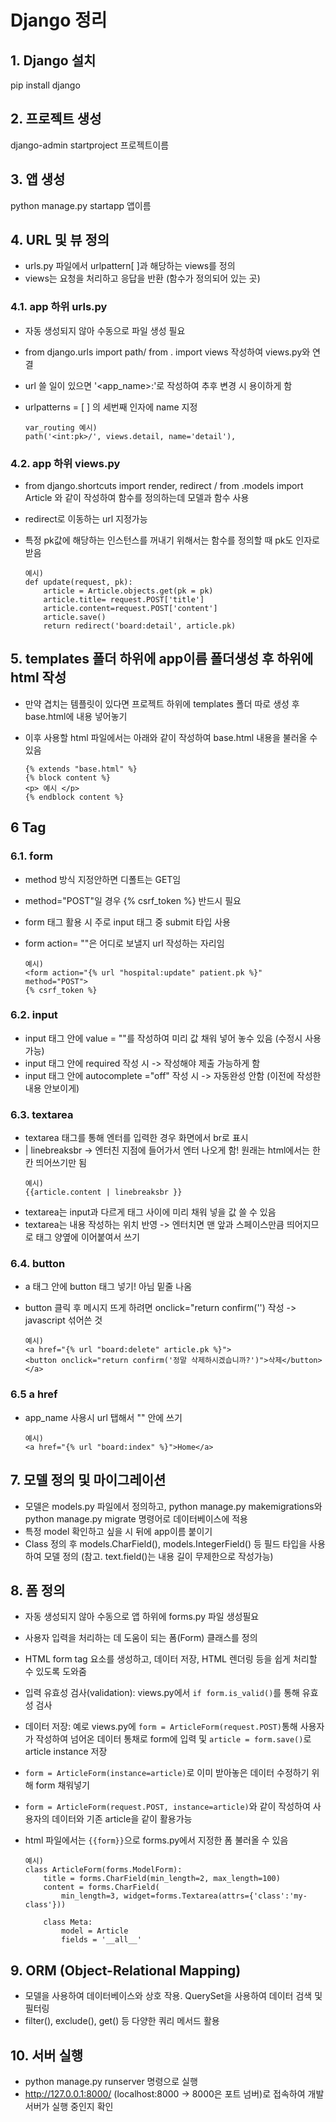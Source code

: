 # Django 정리
## 1. Django 설치
pip install django

## 2. 프로젝트 생성
django-admin startproject 프로젝트이름

## 3. 앱 생성
python manage.py startapp 앱이름

## 4. URL 및 뷰 정의
- urls.py 파일에서 urlpattern[ ]과 해당하는 views를 정의
- views는 요청을 처리하고 응답을 반환 (함수가 정의되어 있는 곳)
  
### 4.1. app 하위 urls.py
- 자동 생성되지 않아 수동으로 파일 생성 필요
- from django.urls import path/ from . import views 작성하여 views.py와 연결
- url 쓸 일이 있으면 '<app_name>:<name>'로 작성하여 추후 변경 시 용이하게 함 
- urlpatterns = [ ] 의 세번째 인자에 name 지정  
    
    ```
    var_routing 예시) 
    path('<int:pk>/', views.detail, name='detail'),
    ```
 
### 4.2. app 하위 views.py
- from django.shortcuts import render, redirect / from .models import Article 와 같이 작성하여 함수를 정의하는데 모델과 함수 사용
- redirect로 이동하는 url 지정가능
- 특정 pk값에 해당하는 인스턴스를 꺼내기 위해서는 함수를 정의할 때 pk도 인자로 받음

    ```
    예시)
    def update(request, pk):
        article = Article.objects.get(pk = pk)   
        article.title= request.POST['title']
        article.content=request.POST['content']
        article.save()
        return redirect('board:detail', article.pk)
    ```
 
## 5. templates 폴더 하위에 app이름 폴더생성 후 하위에 html 작성
- 만약 겹치는 템플릿이 있다면 프로젝트 하위에 templates 폴더 따로 생성 후 base.html에 내용 넣어놓기
- 이후 사용할 html 파일에서는 아래와 같이 작성하여 base.html 내용을 불러올 수 있음
  
    ```
    {% extends "base.html" %}
    {% block content %}
    <p> 예시 </p>
    {% endblock content %}
    ```
## 6 Tag
### 6.1. form 
- method 방식 지정안하면 디폴트는 GET임
- method="POST"일 경우 {% csrf_token %} 반드시 필요
- form 태그 활용 시 주로 input 태그 중 submit 타입 사용
- form action= ""은 어디로 보낼지 url 작성하는 자리임
    
    ```
    예시)
    <form action="{% url "hospital:update" patient.pk %}" method="POST">
    {% csrf_token %}
    ```

### 6.2. input
- input 태그 안에 value = ""를 작성하여 미리 값 채워 넣어 놓수 있음 (수정시 사용 가능)
- input 태그 안에 required 작성 시 -> 작성해야 제출 가능하게 함  
- input 태그 안에 autocomplete ="off" 작성 시 -> 자동완성 안함 (이전에 작성한 내용 안보이게)
  
### 6.3. textarea
- textarea 태그를 통해 엔터를 입력한 경우 화면에서 br로 표시
- | linebreaksbr -> 엔터친 지점에 들어가서 엔터 나오게 함! 원래는 html에서는 한 칸 띄어쓰기만 됨
  ```
  예시)
  {{article.content | linebreaksbr }}
  ```
- textarea는 input과 다르게 태그 사이에 미리 채워 넣을 값 쓸 수 있음
- textarea는 내용 작성하는 위치 반영 -> 엔터치면 맨 앞과 스페이스만큼 띄어지므로 태그 양옆에 이어붙여서 쓰기

### 6.4. button
- a 태그 안에 button 태그 넣기! 아님 밑줄 나옴
- button 클릭 후 메시지 뜨게 하려면 onclick="return confirm('') 작성 -> javascript 섞어쓴 것
  
    ```
    예시)
    <a href="{% url "board:delete" article.pk %}">
    <button onclick="return confirm('정말 삭제하시겠습니까?')">삭제</button>
    </a>
    ``` 
### 6.5 a href
- app_name 사용시 url 탭해서 "" 안에 쓰기
    ```
    예시)
    <a href="{% url "board:index" %}">Home</a>    
    ``` 
## 7. 모델 정의 및 마이그레이션
- 모델은 models.py 파일에서 정의하고, python manage.py makemigrations와 python manage.py migrate 명령어로 데이터베이스에 적용
- 특정 model 확인하고 싶을 시 뒤에 app이름 붙이기
- Class 정의 후 models.CharField(),  models.IntegerField() 등 필드 타입을 사용하여 모델 정의 (참고. text.field()는 내용 길이 무제한으로 작성가능)
  
## 8. 폼 정의
- 자동 생성되지 않아 수동으로 앱 하위에 forms.py 파일 생성필요
- 사용자 입력을 처리하는 데 도움이 되는 폼(Form) 클래스를 정의
- HTML form tag 요소를 생성하고, 데이터 저장, HTML 렌더링 등을 쉽게 처리할 수 있도록 도와줌
- 입력 유효성 검사(validation): views.py에서 `if form.is_valid()`를 통해 유효성 검사
- 데이터 저장: 예로 views.py에 `form = ArticleForm(request.POST)`통해 사용자가 작성하여 넘어온 데이터 통채로 form에 입력 및 `article = form.save()`로 article instance 저장
- `form = ArticleForm(instance=article)`로 이미 받아놓은 데이터 수정하기 위해 form 채워넣기
- `form = ArticleForm(request.POST, instance=article)`와 같이 작성하여 사용자의 데이터와 기존 article을 같이 활용가능
- html 파일에서는 `{{form}}`으로 forms.py에서 지정한 폼 불러올 수 있음
  
    ```
    예시)
    class ArticleForm(forms.ModelForm):
        title = forms.CharField(min_length=2, max_length=100)
        content = forms.CharField(
            min_length=3, widget=forms.Textarea(attrs={'class':'my-class'}))

        class Meta:    
            model = Article
            fields = '__all__'
    ```


## 9. ORM (Object-Relational Mapping)
- 모델을 사용하여 데이터베이스와 상호 작용. QuerySet을 사용하여 데이터 검색 및 필터링
- filter(), exclude(), get() 등 다양한 쿼리 메서드 활용


## 10. 서버 실행
- python manage.py runserver 명령으로 실행
- http://127.0.0.1:8000/ (localhost:8000 -> 8000은 포트 넘버)로 접속하여 개발 서버가 실행 중인지 확인